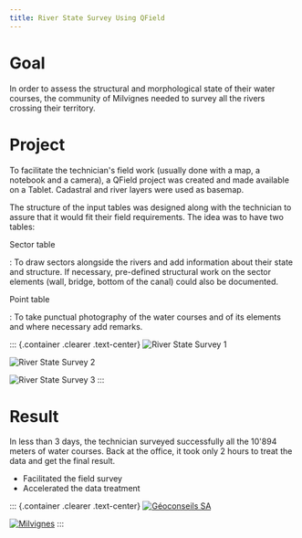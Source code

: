 ```yaml
---
title: River State Survey Using QField
---
```


Goal
====

In order to assess the structural and morphological state of their water
courses, the community of Milvignes needed to survey all the rivers
crossing their territory.

Project
=======

To facilitate the technician's field work (usually done with a map, a
notebook and a camera), a QField project was created and made available
on a Tablet. Cadastral and river layers were used as basemap.

The structure of the input tables was designed along with the technician
to assure that it would fit their field requirements. The idea was to
have two tables:

Sector table

:   To draw sectors alongside the rivers and add information about their
    state and structure. If necessary, pre-defined structural work on
    the sector elements (wall, bridge, bottom of the canal) could also
    be documented.

Point table

:   To take punctual photography of the water courses and of its
    elements and where necessary add remarks.

::: {.container .clearer .text-center}
![River State Survey 1](/assets/images/river-state-survey1.png)

![River State Survey 2](/assets/images/river-state-survey2.png)

![River State Survey 3](/assets/images/river-state-survey3.jpg)
:::

Result
======

In less than 3 days, the technician surveyed successfully all the 10'894
meters of water courses. Back at the office, it took only 2 hours to
treat the data and get the final result.

-   Facilitated the field survey
-   Accelerated the data treatment

::: {.container .clearer .text-center}
[![Géoconseils SA](/assets/images/logo_geoconseils.png)](http://www.geoconseils.ch)

[![Milvignes](/assets/images/logo_milvignes.png)](http://http://www.milvignes.ch/)
:::
